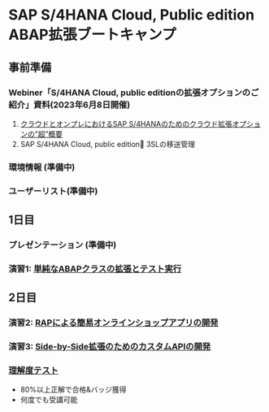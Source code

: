 # SAP S/4HANA Cloud, Public edition ABAP拡張ブートキャンプ

## 事前準備
### Webiner「S/4HANA Cloud, public editionの拡張オプションのご紹介」資料(2023年6月8日開催)
1. [クラウドとオンプレにおけるSAP S/4HANAのためのクラウド拡張オプションの”超”概要​](Preparations/SAPS4HANApublicCloud_extensibilityOptions.pdf)
2. SAP S/4HANA Cloud, public edition 3SLの移送管理
### 環境情報 (準備中)
### ユーザーリスト(準備中)

## 1日目
### プレゼンテーション (準備中)
### 演習1: [単純なABAPクラスの拡張とテスト実行](Exercise_1/DRAFT_Exercise1_developerExtensibilities.pdf)

## 2日目
### 演習2: [RAPによる簡易オンラインショップアプリの開発](Exercise_2/DRAFT_Exercise2_developerExtensibilities.pdf)
### 演習3: [Side-by-Side拡張のためのカスタムAPIの開発](Exercise_3/DRAFT_Exercise3_developerExtensibilities.pdf)
### [理解度テスト](https://performancemanager.successfactors.eu/sf/learning?destUrl=https%3a%2f%2fsaplearninghub%2eplateau%2ecom%2flearning%2fuser%2fdeeplink%5fredirect%2ejsp%3flinkId%3dPROGRAM%5fDETAILS%26programID%3dPE%5fKB%5fS4HC%5fABAP%5fDEVS4%26fromSF%3dY&company=learninghub) 
- 80%以上正解で合格&バッジ獲得
- 何度でも受講可能

